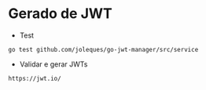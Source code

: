# Gerado de JWT

- Test 
``` 
go test github.com/joleques/go-jwt-manager/src/service
```

- Validar e gerar JWTs

``` 
https://jwt.io/
```